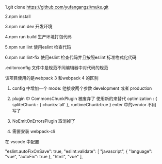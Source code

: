 1.git clone https://github.com/yufangangzi/muke.git


2.npm install

3.npm run dev  开发环境

4.npm run build  生产环境打包代码

5.npm run lint   使用eslint 检查代码

6.npm run lint-fix  使用eslint 检查代码并且按照eslint  标准格式化代码


.editorconfig  文件中是规范不同编辑器中对代码的规范


该项目使用的是webpack 3   和webpack 4 的区别

1. config 中增加一个 mode: 他接收两个参数 development 或者 production
2. plugin 中 CommonsChunkPlugin 被废弃了   使用新的来替代
   optimization : {
     spliteChunk : {
       chunks:'all'
     },
     runtimeChunk:true
   }
   enter 中的vendor 不用写了

3. NoEmitOnErrorsPlugin 取消掉了
4. 需要安装 webpack-cli

在 vscode 中配置

"eslint.autoFixOnSave": true,
    "eslint.validate": [
        "javascript",
        {
        "language": "vue",
        "autoFix": true
        },
        "html",
        "vue"
    ],
